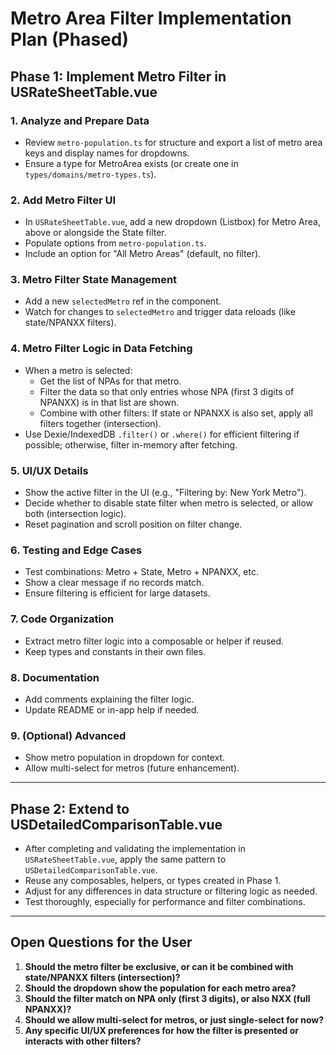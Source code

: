 # Metro Area Filter Implementation Plan (Phased)

## Phase 1: Implement Metro Filter in USRateSheetTable.vue

### 1. Analyze and Prepare Data

- Review `metro-population.ts` for structure and export a list of metro area keys and display names for dropdowns.
- Ensure a type for MetroArea exists (or create one in `types/domains/metro-types.ts`).

### 2. Add Metro Filter UI

- In `USRateSheetTable.vue`, add a new dropdown (Listbox) for Metro Area, above or alongside the State filter.
- Populate options from `metro-population.ts`.
- Include an option for "All Metro Areas" (default, no filter).

### 3. Metro Filter State Management

- Add a new `selectedMetro` ref in the component.
- Watch for changes to `selectedMetro` and trigger data reloads (like state/NPANXX filters).

### 4. Metro Filter Logic in Data Fetching

- When a metro is selected:
  - Get the list of NPAs for that metro.
  - Filter the data so that only entries whose NPA (first 3 digits of NPANXX) is in that list are shown.
  - Combine with other filters: If state or NPANXX is also set, apply all filters together (intersection).
- Use Dexie/IndexedDB `.filter()` or `.where()` for efficient filtering if possible; otherwise, filter in-memory after fetching.

### 5. UI/UX Details

- Show the active filter in the UI (e.g., "Filtering by: New York Metro").
- Decide whether to disable state filter when metro is selected, or allow both (intersection logic).
- Reset pagination and scroll position on filter change.

### 6. Testing and Edge Cases

- Test combinations: Metro + State, Metro + NPANXX, etc.
- Show a clear message if no records match.
- Ensure filtering is efficient for large datasets.

### 7. Code Organization

- Extract metro filter logic into a composable or helper if reused.
- Keep types and constants in their own files.

### 8. Documentation

- Add comments explaining the filter logic.
- Update README or in-app help if needed.

### 9. (Optional) Advanced

- Show metro population in dropdown for context.
- Allow multi-select for metros (future enhancement).

---

## Phase 2: Extend to USDetailedComparisonTable.vue

- After completing and validating the implementation in `USRateSheetTable.vue`, apply the same pattern to `USDetailedComparisonTable.vue`.
- Reuse any composables, helpers, or types created in Phase 1.
- Adjust for any differences in data structure or filtering logic as needed.
- Test thoroughly, especially for performance and filter combinations.

---

## Open Questions for the User

1. **Should the metro filter be exclusive, or can it be combined with state/NPANXX filters (intersection)?**
2. **Should the dropdown show the population for each metro area?**
3. **Should the filter match on NPA only (first 3 digits), or also NXX (full NPANXX)?**
4. **Should we allow multi-select for metros, or just single-select for now?**
5. **Any specific UI/UX preferences for how the filter is presented or interacts with other filters?**
